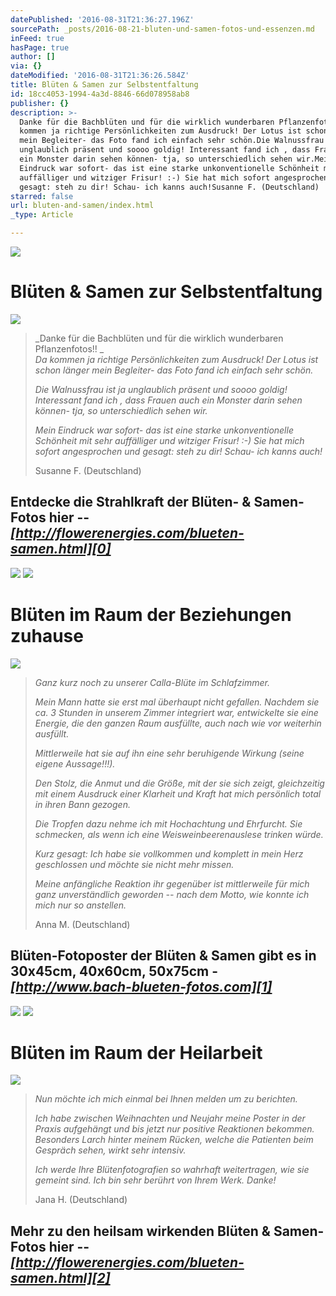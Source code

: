 ```yaml
---
datePublished: '2016-08-31T21:36:27.196Z'
sourcePath: _posts/2016-08-21-bluten-und-samen-fotos-und-essenzen.md
inFeed: true
hasPage: true
author: []
via: {}
dateModified: '2016-08-31T21:36:26.584Z'
title: Blüten & Samen zur Selbstentfaltung
id: 18cc4053-1994-4a3d-8846-66d078958ab8
publisher: {}
description: >-
  Danke für die Bachblüten und für die wirklich wunderbaren Pflanzenfotos!! Da
  kommen ja richtige Persönlichkeiten zum Ausdruck! Der Lotus ist schon länger
  mein Begleiter- das Foto fand ich einfach sehr schön.Die Walnussfrau ist ja
  unglaublich präsent und soooo goldig! Interessant fand ich , dass Frauen auch
  ein Monster darin sehen können- tja, so unterschiedlich sehen wir.Mein
  Eindruck war sofort- das ist eine starke unkonventionelle Schönheit mit sehr
  auffälliger und witziger Frisur! :-) Sie hat mich sofort angesprochen und
  gesagt: steh zu dir! Schau- ich kanns auch!Susanne F. (Deutschland)
starred: false
url: bluten-and-samen/index.html
_type: Article

---
```

![](https://the-grid-user-content.s3-us-west-2.amazonaws.com/ab72fd06-0e2e-4d21-b2d0-fb8b09f1cc53.png)

# Blüten & Samen zur Selbstentfaltung
![](https://the-grid-user-content.s3-us-west-2.amazonaws.com/72ea6fbc-2831-4072-ae44-dda70a745988.png)

> _Danke für die Bachblüten und für die wirklich wunderbaren Pflanzenfotos!! _  
> _Da kommen ja richtige Persönlichkeiten zum Ausdruck! Der Lotus ist schon länger mein Begleiter- das Foto fand ich einfach sehr schön._
> 
> _Die Walnussfrau ist ja unglaublich präsent und soooo goldig! Interessant fand ich , dass Frauen auch ein Monster darin sehen können- tja, so unterschiedlich sehen wir._
> 
> _Mein Eindruck war sofort- das ist eine starke unkonventionelle Schönheit mit sehr auffälliger und witziger Frisur! :-) Sie hat mich sofort angesprochen und gesagt: steh zu dir! Schau- ich kanns auch!_
> 
> Susanne F. (Deutschland)

## Entdecke die Strahlkraft der Blüten- & Samen-Fotos hier -- _**[http://flowerenergies.com/blueten-samen.html][0]**_
![](https://imgflo.herokuapp.com/graph/2b2431f8e7ba7b0/6b211a13d4b4fe400ccc44d7da7787d3/croprotate.jpg?cropheight=204&cropwidth=984&degrees=0&input=https%3A%2F%2Fthe-grid-user-content.s3-us-west-2.amazonaws.com%2F3e19018a-1459-4c7f-9d1f-7a3080a2307c.jpg&x=8&y=0)
![](https://the-grid-user-content.s3-us-west-2.amazonaws.com/15226302-36b1-40fd-87a9-7ca0cd3a44e7.png)

# Blüten im Raum der Beziehungen zuhause
![](https://the-grid-user-content.s3-us-west-2.amazonaws.com/f24302e7-7591-441e-a8b0-0972837afa3b.png)

> _Ganz kurz noch zu unserer Calla-Blüte im Schlafzimmer._
> 
> _Mein Mann hatte sie erst mal überhaupt nicht gefallen. Nachdem sie ca. 3 Stunden in unserem Zimmer integriert war, entwickelte sie eine Energie, die den ganzen Raum ausfüllte, auch nach wie vor weiterhin ausfüllt._
> 
> _Mittlerweile hat sie auf ihn eine sehr beruhigende Wirkung (seine eigene Aussage!!!)._
> 
> _Den Stolz, die Anmut und die Größe, mit der sie sich zeigt, gleichzeitig mit einem Ausdruck einer Klarheit und Kraft hat mich persönlich total in ihren Bann gezogen._
> 
> _Die Tropfen dazu nehme ich mit Hochachtung und Ehrfurcht. Sie schmecken, als wenn ich eine Weisweinbeerenauslese trinken würde._
> 
> _Kurz gesagt: Ich habe sie vollkommen und komplett in mein Herz geschlossen und möchte sie nicht mehr missen._
> 
> _Meine anfängliche Reaktion ihr gegenüber ist mittlerweile für mich ganz unverständlich geworden -- nach dem Motto, wie konnte ich mich nur so anstellen._
> 
> Anna M. (Deutschland)

## Blüten-Fotoposter der Blüten & Samen gibt es in 30x45cm, 40x60cm, 50x75cm - _**[http://www.bach-blueten-fotos.com][1]**_
![](https://the-grid-user-content.s3-us-west-2.amazonaws.com/f6f80147-d256-44b9-a9f9-153f1f1b8f7e.png)
![](https://the-grid-user-content.s3-us-west-2.amazonaws.com/255bfc73-8c40-4874-b94e-2b9cec57b5ff.png)

# Blüten im Raum der Heilarbeit
![](https://the-grid-user-content.s3-us-west-2.amazonaws.com/775ba52d-4efb-46c5-bfc8-66fd48fa81db.png)

> _Nun möchte ich mich einmal bei Ihnen melden um zu berichten._
> 
> _Ich habe zwischen Weihnachten und Neujahr meine Poster in der Praxis aufgehängt und bis jetzt nur positive Reaktionen bekommen. Besonders Larch hinter meinem Rücken, welche die Patienten beim Gespräch sehen, wirkt sehr intensiv._
> 
> _Ich werde Ihre Blütenfotografien so wahrhaft weitertragen, wie sie gemeint sind. Ich bin sehr berührt von Ihrem Werk. Danke!_
> 
> Jana H. (Deutschland)

## Mehr zu den heilsam wirkenden Blüten & Samen-Fotos hier -- _**[http://flowerenergies.com/blueten-samen.html][2]**_

[0]: http://flowerenergies.com/blueten-samen-fotos.htmlhttp://flowerenergies.com/blueten-samen-fotos.html "http://flowerenergies.com/blueten-samen-fotos.html"
[1]: http://www.bach-blueten-fotos.com/epages/61423169.sf/de_DE/?ObjectPath=/Shops/61423169/Products/abl39/SubProducts/abl39-3045 "http://www.bach-blueten-fotos.com/"
[2]: http://flowerenergies.com/blueten-samen.html "http://flowerenergies.com/blueten-samen.html"